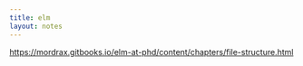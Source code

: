 ```yaml
---
title: elm
layout: notes
---
```


https://mordrax.gitbooks.io/elm-at-phd/content/chapters/file-structure.html
